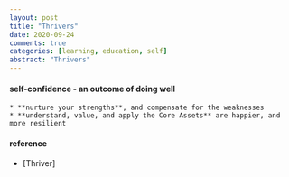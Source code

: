```yaml
---
layout: post
title: "Thrivers"
date: 2020-09-24
comments: true
categories: [learning, education, self]
abstract: "Thrivers"
---
```


#### self-confidence  - an outcome of doing well  
    * **nurture your strengths**, and compensate for the weaknesses  
    * **understand, value, and apply the Core Assets** are happier, and more resilient  


#### reference
* [Thriver]